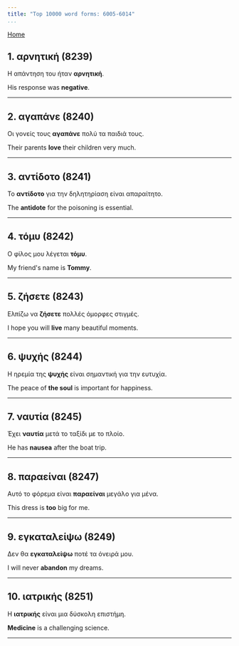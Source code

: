 ```yaml
---
title: "Top 10000 word forms: 6005-6014"
...
```


[Home](./) 

## 1. αρνητική (8239)

Η απάντηση του ήταν **αρνητική**.

His response was **negative**.

---

## 2. αγαπάνε (8240)

Οι γονείς τους **αγαπάνε** πολύ τα παιδιά τους.  

Their parents **love** their children very much.

---

## 3. αντίδοτο (8241)

Το **αντίδοτο** για την δηλητηρίαση είναι απαραίτητο.  

The **antidote** for the poisoning is essential.

---

## 4. τόμυ (8242)

Ο φίλος μου λέγεται **τόμυ**.  

My friend's name is **Tommy**.

---

## 5. ζήσετε (8243)

Ελπίζω να **ζήσετε** πολλές όμορφες στιγμές.

I hope you will **live** many beautiful moments.

---

## 6. ψυχής (8244)

Η ηρεμία της **ψυχής** είναι σημαντική για την ευτυχία.  

The peace of **the soul** is important for happiness.

---

## 7. ναυτία (8245)

Έχει **ναυτία** μετά το ταξίδι με το πλοίο.

He has **nausea** after the boat trip.

---

## 8. παραείναι (8247)

Αυτό το φόρεμα είναι **παραείναι** μεγάλο για μένα.  

This dress is **too** big for me.

---

## 9. εγκαταλείψω (8249)

Δεν θα **εγκαταλείψω** ποτέ τα όνειρά μου.

I will never **abandon** my dreams.

---

## 10. ιατρικής (8251)

Η **ιατρικής** είναι μια δύσκολη επιστήμη.

**Medicine** is a challenging science.

---

